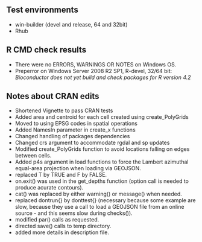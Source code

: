 ## Test environments

* win-builder (devel and release, 64 and 32bit)
* Rhub


## R CMD check results

* There were no ERRORS, WARNINGS OR NOTES on Windows OS. 
* Preperror on Windows Server 2008 R2 SP1, R-devel, 32/64 bit: *Bioconductor does not yet build and check packages for R version 4.2*

## Notes about CRAN edits

* Shortened Vignette to pass CRAN tests
* Added area and centroid for each cell created using create_PolyGrids
* Moved to using EPSG codes in spatial operations
* Added NamesIn parameter in create_x functions
* Changed handling of packages dependencies
* Changed crs argument to accommodate rgdal and sp updates
* Modified create_PolyGrids function to avoid locations falling on edges between cells.
* Added p4s argument in load functions to force the Lambert azimuthal equal-area projection when loading via GEOJSON.
* replaced T by TRUE and F by FALSE.
* on.exit() was used in the get_depths function (option call is needed to produce acurate contours).
* cat() was replaced by either warning() or message() when needed.
* replaced dontrun{} by donttest{} (necessary because some example are slow, because they use a call to load a GEOJSON file from an online source - and this seems slow during checks()).
* modified par() calls as requested.
* directed save() calls to temp directory.
* added more details in description file.

